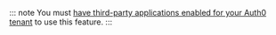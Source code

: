 ::: note 
You must [have third-party applications enabled for your Auth0 tenant](/applications/enable-third-party-applications) to use this feature.
:::
